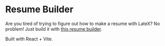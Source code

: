 # Resume Builder
Are you tired of trying to figure out how to make a resume with LateX?
No problem! Just build it with [this resume builder]().

Built with React + Vite.